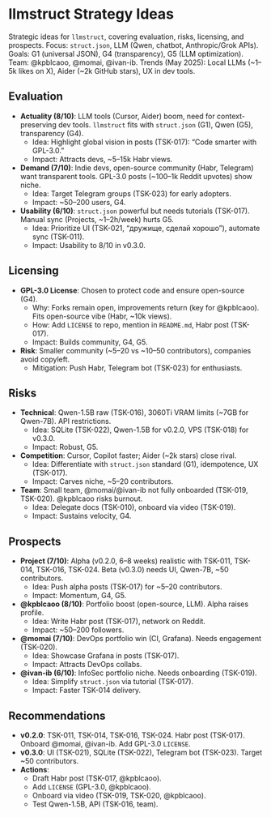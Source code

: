 # llmstruct Strategy Ideas

Strategic ideas for `llmstruct`, covering evaluation, risks, licensing, and prospects. Focus: `struct.json`, LLM (Qwen, chatbot, Anthropic/Grok APIs). Goals: G1 (universal JSON), G4 (transparency), G5 (LLM optimization). Team: @kpblcaoo, @momai, @ivan-ib. Trends (May 2025): Local LLMs (~1–5k likes on X), Aider (~2k GitHub stars), UX in dev tools.

## Evaluation
- **Actuality (8/10)**: LLM tools (Cursor, Aider) boom, need for context-preserving dev tools. `llmstruct` fits with `struct.json` (G1), Qwen (G5), transparency (G4).
  - Idea: Highlight global vision in posts (TSK-017): “Code smarter with GPL-3.0.”
  - Impact: Attracts devs, ~5–15k Habr views.
- **Demand (7/10)**: Indie devs, open-source community (Habr, Telegram) want transparent tools. GPL-3.0 posts (~100–1k Reddit upvotes) show niche.
  - Idea: Target Telegram groups (TSK-023) for early adopters.
  - Impact: ~50–200 users, G4.
- **Usability (6/10)**: `struct.json` powerful but needs tutorials (TSK-017). Manual sync (Projects, ~1–2h/week) hurts G5.
  - Idea: Prioritize UI (TSK-021, “дружище, сделай хорошо”), automate sync (TSK-011).
  - Impact: Usability to 8/10 in v0.3.0.

## Licensing
- **GPL-3.0 License**: Chosen to protect code and ensure open-source (G4).
  - Why: Forks remain open, improvements return (key for @kpblcaoo). Fits open-source vibe (Habr, ~10k views).
  - How: Add `LICENSE` to repo, mention in `README.md`, Habr post (TSK-017).
  - Impact: Builds community, G4, G5.
- **Risk**: Smaller community (~5–20 vs ~10–50 contributors), companies avoid copyleft.
  - Mitigation: Push Habr, Telegram bot (TSK-023) for enthusiasts.

## Risks
- **Technical**: Qwen-1.5B raw (TSK-016), 3060Ti VRAM limits (~7GB for Qwen-7B). API restrictions.
  - Idea: SQLite (TSK-022), Qwen-1.5B for v0.2.0, VPS (TSK-018) for v0.3.0.
  - Impact: Robust, G5.
- **Competition**: Cursor, Copilot faster; Aider (~2k stars) close rival.
  - Idea: Differentiate with `struct.json` standard (G1), idempotence, UX (TSK-017).
  - Impact: Carves niche, ~5–20 contributors.
- **Team**: Small team, @momai/@ivan-ib not fully onboarded (TSK-019, TSK-020). @kpblcaoo risks burnout.
  - Idea: Delegate docs (TSK-010), onboard via video (TSK-019).
  - Impact: Sustains velocity, G4.

## Prospects
- **Project (7/10)**: Alpha (v0.2.0, 6–8 weeks) realistic with TSK-011, TSK-014, TSK-016, TSK-024. Beta (v0.3.0) needs UI, Qwen-7B, ~50 contributors.
  - Idea: Push alpha posts (TSK-017) for ~5–20 contributors.
  - Impact: Momentum, G4, G5.
- **@kpblcaoo (8/10)**: Portfolio boost (open-source, LLM). Alpha raises profile.
  - Idea: Write Habr post (TSK-017), network on Reddit.
  - Impact: ~50–200 followers.
- **@momai (7/10)**: DevOps portfolio win (CI, Grafana). Needs engagement (TSK-020).
  - Idea: Showcase Grafana in posts (TSK-017).
  - Impact: Attracts DevOps collabs.
- **@ivan-ib (6/10)**: InfoSec portfolio niche. Needs onboarding (TSK-019).
  - Idea: Simplify `struct.json` via tutorial (TSK-017).
  - Impact: Faster TSK-014 delivery.

## Recommendations
- **v0.2.0**: TSK-011, TSK-014, TSK-016, TSK-024. Habr post (TSK-017). Onboard @momai, @ivan-ib. Add GPL-3.0 `LICENSE`.
- **v0.3.0**: UI (TSK-021), SQLite (TSK-022), Telegram bot (TSK-023). Target ~50 contributors.
- **Actions**:
  - Draft Habr post (TSK-017, @kpblcaoo).
  - Add `LICENSE` (GPL-3.0, @kpblcaoo).
  - Onboard via video (TSK-019, TSK-020, @kpblcaoo).
  - Test Qwen-1.5B, API (TSK-016, team).